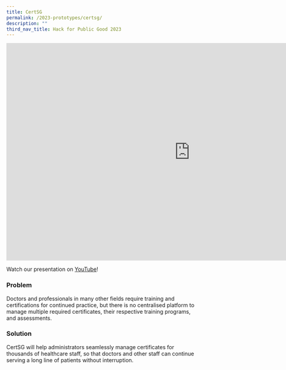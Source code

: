 ```yaml
---
title: CertSG
permalink: /2023-prototypes/certsg/
description: ""
third_nav_title: Hack for Public Good 2023
---
```


<iframe allowfullscreen="true" height="569" width="960" frameborder="0" src="https://docs.google.com/presentation/d/e/2PACX-1vQesHI1lwyaiMGpaSAuy4WT3NxLCj0spPQYD4aW5F1GF9bUmGwL53cWpEENHHhj2yLD3BS_-9Lwt4_I/embed?start=false&amp;loop=false&amp;delayms=10000"></iframe>

Watch our presentation on [YouTube](https://www.youtube.com/live/mgxE3IPE4WY?feature=share&t=2309)!

### Problem

Doctors and professionals in many other fields require training and certifications for continued practice, but there is no centralised platform to manage multiple required certificates, their respective training programs, and assessments.

### Solution

CertSG will help administrators seamlessly manage certificates for thousands of healthcare staff, so that doctors and other staff can continue serving a long line of patients without interruption.
